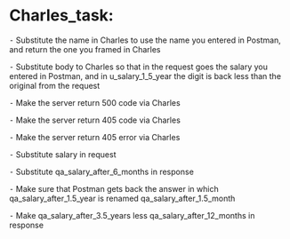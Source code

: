 # Charles_task:

⁃ Substitute the name in Charles to use the name you entered in Postman, and return the one you framed in Charles

⁃ Substitute body to Charles so that in the request goes the salary you entered in Postman, and in u_salary_1_5_year the digit is back less than the original from the request

⁃ Make the server return 500 code via Charles

⁃ Make the server return 405 code via Charles

⁃ Make the server return 405 error via Charles

⁃ Substitute salary in request

⁃ Substitute qa_salary_after_6_months in response

⁃ Make sure that Postman gets back the answer in which qa_salary_after_1.5_year is renamed qa_salary_after_1.5_month

⁃ Make qa_salary_after_3.5_years less qa_salary_after_12_months in response
